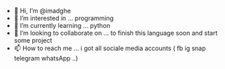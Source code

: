 - 👋 Hi, I’m @imadghe
- 👀 I’m interested in ... programming
- 🌱 I’m currently learning ... python
- 💞️ I’m looking to collaborate on ... to finish this language soon and start some project
- 📫 How to reach me ... i got all sociale media accounts ( fb ig snap telegram whatsApp ..)

<!---
imadghe/imadghe is a ✨ special ✨ repository because its `README.md` (this file) appears on your GitHub profile.
You can click the Preview link to take a look at your changes.
--->
